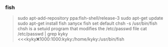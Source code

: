 ### fish

> sudo apt-add-repository ppa:fish-shell/release-3
> sudo apt-get update
> sudo apt-get install fish
запуск
> fish
set default
> chsh -s /usr/bin/fish
chsh is a setuid program that modifies the /etc/passwd file
>cat /etc/passwd | grep kyky
<<<kyky:x:1000:1000:kyky:/home/kyky:/usr/bin/fish